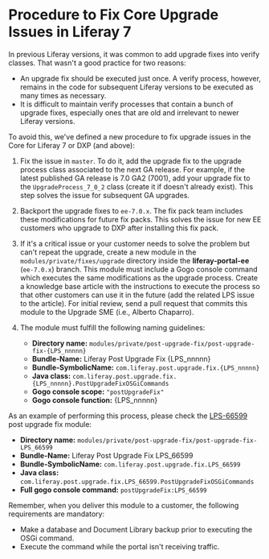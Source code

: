 # Procedure to Fix Core Upgrade Issues in Liferay 7

In previous Liferay versions, it was common to add upgrade fixes into verify
classes. That wasn't a good practice for two reasons:

- An upgrade fix should be executed just once. A verify process, however,
remains in the code for subsequent Liferay versions to be executed as many times
as necessary.
- It is difficult to maintain verify processes that contain a bunch of upgrade
fixes, especially ones that are old and irrelevant to newer Liferay versions.

To avoid this, we've defined a new procedure to fix upgrade issues in the Core
for Liferay 7 or DXP (and above):

1. Fix the issue in `master`. To do it, add the upgrade fix to the upgrade
process class associated to the next GA release. For example, if the latest
published GA release is 7.0 GA2 (7001), add your upgrade fix to the
`UpgradeProcess_7_0_2` class (create it if doesn't already exist). This step
solves the issue for subsequent GA upgrades.

2. Backport the upgrade fixes to `ee-7.0.x`. The fix pack team includes these
modifications for future fix packs. This solves the issue for new EE customers
who upgrade to DXP after installing this fix pack.

3. If it's a critical issue or your customer needs to solve the problem but
can't repeat the upgrade, create a new module in the
`modules/private/fixes/upgrade` directory inside the **liferay-portal-ee**
(`ee-7.0.x`) branch. This module must include a Gogo console command which
executes the same modifications as the upgrade process. Create a knowledge base
article with the instructions to execute the process so that other customers can
use it in the future (add the related LPS issue to the article). For initial
review, send a pull request that commits this module to the Upgrade SME (i.e.,
Alberto Chaparro).

4. The module must fulfill the following naming guidelines:

	- **Directory name:**
	`modules/private/post-upgrade-fix/post-upgrade-fix-{LPS_nnnnn}`
	- **Bundle-Name:** Liferay Post Upgrade Fix {LPS_nnnnn}
	- **Bundle-SymbolicName:** `com.liferay.post.upgrade.fix.{LPS_nnnnn}`
	- **Java class:**
	`com.liferay.post.upgrade.fix.{LPS_nnnnn}.PostUpgradeFixOSGiCommands`
	- **Gogo console scope:** `"postUpgradeFix"`
	- **Gogo console function:** {LPS_nnnnn}

As an example of performing this process, please check the
[LPS-66599](https://issues.liferay.com/browse/LPS-66599) post upgrade fix
module:

- **Directory name:**
`modules/private/post-upgrade-fix/post-upgrade-fix-LPS_66599`
- **Bundle-Name:** Liferay Post Upgrade Fix LPS_66599
- **Bundle-SymbolicName:** `com.liferay.post.upgrade.fix.LPS_66599`
- **Java class:**
`com.liferay.post.upgrade.fix.LPS_66599.PostUpgradeFixOSGiCommands`
- **Full gogo console command:** `postUpgradeFix:LPS_66599`

Remember, when you deliver this module to a customer, the following
requirements are mandatory:

- Make a database and Document Library backup prior to executing the OSGi
command.
- Execute the command while the portal isn't receiving traffic.
